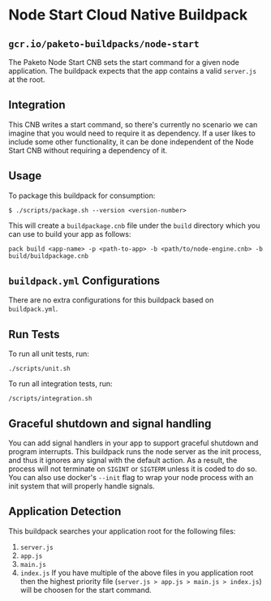 # Node Start Cloud Native Buildpack
## `gcr.io/paketo-buildpacks/node-start`

The Paketo Node Start CNB sets the start command for a given node application.
The buildpack expects that the app contains a valid `server.js` at the root.

## Integration

This CNB writes a start command, so there's currently no scenario we can
imagine that you would need to require it as dependency. If a user likes to
include some other functionality, it can be done independent of the Node Start
CNB without requiring a dependency of it.

## Usage

To package this buildpack for consumption:

```
$ ./scripts/package.sh --version <version-number>
```

This will create a `buildpackage.cnb` file under the `build` directory which you
can use to build your app as follows:
```
pack build <app-name> -p <path-to-app> -b <path/to/node-engine.cnb> -b build/buildpackage.cnb
```

## `buildpack.yml` Configurations

There are no extra configurations for this buildpack based on `buildpack.yml`.

## Run Tests

To run all unit tests, run:
```
./scripts/unit.sh
```

To run all integration tests, run:
```
/scripts/integration.sh
```

## Graceful shutdown and signal handling

You can add signal handlers in your app to support graceful shutdown and
program interrupts. This buildpack runs the node server as the init process,
and thus it ignores any signal with the default action. As a result, the
process will not terminate on `SIGINT` or `SIGTERM` unless it is coded to do
so. You can also use docker's `--init` flag to wrap your node process with an
init system that will properly handle signals.

## Application Detection
This buildpack searches your application root for the following files:
1. `server.js`
1. `app.js`
1. `main.js`
1. `index.js`
If you have multiple of the above files in you application root then the
highest priority file (`server.js > app.js > main.js > index.js`) will be
choosen for the start command.
